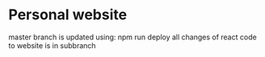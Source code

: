 # Personal website
master branch is updated using: npm run deploy
all changes of react code to website is in subbranch